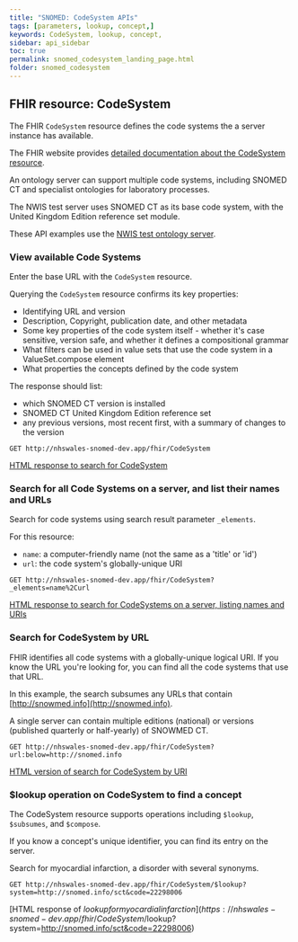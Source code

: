 ```yaml
---
title: "SNOMED: CodeSystem APIs"
tags: [parameters, lookup, concept,]
keywords: CodeSystem, lookup, concept, 
sidebar: api_sidebar
toc: true
permalink: snomed_codesystem_landing_page.html
folder: snomed_codesystem 
---
```


## FHIR resource: CodeSystem

The FHIR `CodeSystem` resource defines the code systems the a server instance has available.  

The FHIR website provides [detailed documentation about the CodeSystem resource](https://www.hl7.org/fhir/STU3/codesystem.html).  

An ontology server can support multiple code systems, including SNOMED CT and specialist ontologies for laboratory processes.  

The NWIS test server uses SNOMED CT as its base code system, with the United Kingdom Edition reference set module.  

These API examples use the [NWIS test ontology server](https://nhswales-snomed-dev.app/fhir/).

### View available Code Systems

Enter the base URL with the `CodeSystem` resource.   

Querying the `CodeSystem` resource confirms its key properties:

* Identifying URL and version
* Description, Copyright, publication date, and other metadata
* Some key properties of the code system itself - whether it's case sensitive, version safe, and whether it defines a compositional grammar
* What filters can be used in value sets that use the code system in a ValueSet.compose element
* What properties the concepts defined by the code system

The response should list:

* which SNOMED CT version is installed
* SNOMED CT United Kingdom Edition reference set
* any previous versions, most recent first, with a summary of changes to the version

`
GET http://nhswales-snomed-dev.app/fhir/CodeSystem
`

[HTML response to search for CodeSystem](https://nhswales-snomed-dev.app/fhir/CodeSystem)

### Search for all Code Systems on a server, and list their names and URLs

Search for code systems using search result parameter `_elements`.

For this resource:

* `name`: a computer-friendly name (not the same as a 'title' or 'id')
* `url`: the code system's globally-unique URI

`
GET http://nhswales-snomed-dev.app/fhir/CodeSystem?_elements=name%2Curl
`  
  
[HTML response to search for CodeSystems on a server, listing names and URIs](https://nhswales-snomed-dev.app/fhir/CodeSystem?_elements=name%2Curl)


### Search for CodeSystem by URL  

FHIR identifies all code systems with a globally-unique logical URI. If you know the URL you're looking for, you can find all the code systems that use that URL.

In this example, the search subsumes any URLs that contain [http://snowmed.info](http://snowmed.info).  

A single server can contain multiple editions (national) or versions (published quarterly or half-yearly) of SNOWMED CT. 

`
GET http://nhswales-snomed-dev.app/fhir/CodeSystem?url:below=http://snomed.info  
`   

[HTML version of search for CodeSystem by URI](http://nhswales-snomed-dev.app/fhir/CodeSystem?url:below=http://snomed.info)

### $lookup operation on CodeSystem to find a concept

The CodeSystem resource supports operations including `$lookup`, `$subsumes`, and `$compose`. 

If you know a concept's unique identifier, you can find its entry on the server.

Search for myocardial infarction, a disorder with several synonyms.

`
GET http://nhswales-snomed-dev.app/fhir/CodeSystem/$lookup?system=http://snomed.info/sct&code=22298006
`

[HTML response of $lookup for myocardial infarction](https://nhswales-snomed-dev.app/fhir/CodeSystem/$lookup?system=http://snomed.info/sct&code=22298006)
